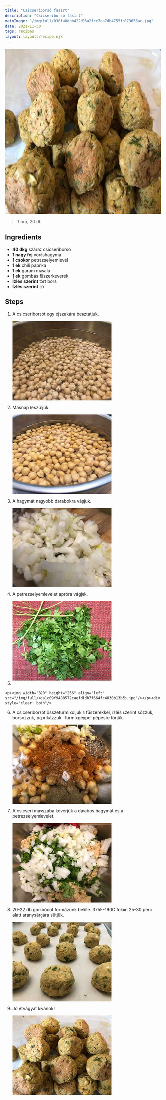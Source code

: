 ```yaml
---
title: "Csicseriborsó fasírt"
description: "Csicseriborsó fasírt"
mainImage: "/img/full/038fa8dbb422d03a2fce7ca7db4755fd073656ac.jpg"
date: 2021-11-30
tags: recipes
layout: layouts/recipe.njk
---
```

                            
<p align="center"><a href="https://cookpad.com/hu/receptek/11541746-csicseriborso-fasirt" rel="Recipe source page"><img width="751" height="532" src="/img/full/038fa8dbb422d03a2fce7ca7db4755fd073656ac.jpg"/></a></p>

> 1 óra, 20 db 

## Ingredients
* **40 dkg** száraz csicseriborsó
* **1 nagy fej** vöröshagyma
* **1 csokor** petrezselyemlevél
* **1 ek** chili paprika
* **1 ek** garam masala
* **1 ek** gombás fűszerkeverék
* **Ízlés szerint** tört bors
* **Ízlés szerint** só

## Steps

1. A csicseriborsót egy éjszakára beáztatjuk.
 
    <p><img width="320" height="256" align="left" src="/img/full/2920ee0ea47e5cdd6b0af8560ee9e40f6ed7d26d.jpg"/></p><div style="clear: both"/>

2. Másnap leszűrjük.
 
    <p><img width="320" height="256" align="left" src="/img/full/595a26699b142e0567ce797adf1149bb17e5e2a7.jpg"/></p><div style="clear: both"/>

3. A hagymát nagyobb darabokra vágjuk.
 
    <p><img width="320" height="256" align="left" src="/img/full/3767aaa60b165c439df818f94b6df1e2e970800e.jpg"/></p><div style="clear: both"/>

4. A petrezselyemlevelet apróra vágjuk.
 
    <p><img width="320" height="256" align="left" src="/img/full/22a0e84acab57a02ca6bd30e03aeaaab0f73d56f.jpg"/></p><div style="clear: both"/>

5. 
 
    <p><img width="320" height="256" align="left" src="/img/full/4da1c09f9488572caefd1db7f664fc4830b13b5b.jpg"/></p><div style="clear: both"/>

6. A csicseriborsót összeturmixoljuk a fűszerekkel, ízlés szerint sózzuk, borsozzuk, paprikázzuk. Turmixgéppel pépesre törjük.
 
    <p><img width="320" height="256" align="left" src="/img/full/0ae8d02a8880adab0fffe4b3def73c594d594dfc.jpg"/></p><div style="clear: both"/>

7. A csicseri masszába keverjük a darabos hagymát és a petrezselyemlevelet.
 
    <p><img width="320" height="256" align="left" src="/img/full/6a75c64386d657bb3ab3a4670b2c0c400ed8b6f6.jpg"/></p><div style="clear: both"/>

8. 20-22 db gombócot formázunk belőle. 375F-190C fokon 25-30 perc alatt aranysárgára sütjük.
 
    <p><img width="320" height="256" align="left" src="/img/full/1a5925d60dd7a13c416f92d4ed06c1a068ebc3d7.jpg"/></p><div style="clear: both"/>

9. Jó étvágyat kivánok!
 
    <p><img width="320" height="256" align="left" src="/img/full/07af393dbb82f6accbf4adb3045a506e44b89af1.jpg"/></p><div style="clear: both"/>

